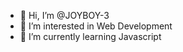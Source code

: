 - 👋 Hi, I’m @JOYBOY-3
- 👀 I’m interested in Web Development
- 🌱 I’m currently learning Javascript

<!---
JOYBOY-3/JOYBOY-3 is a ✨ special ✨ repository because its `README.md` (this file) appears on your GitHub profile.
You can click the Preview link to take a look at your changes.
--->
